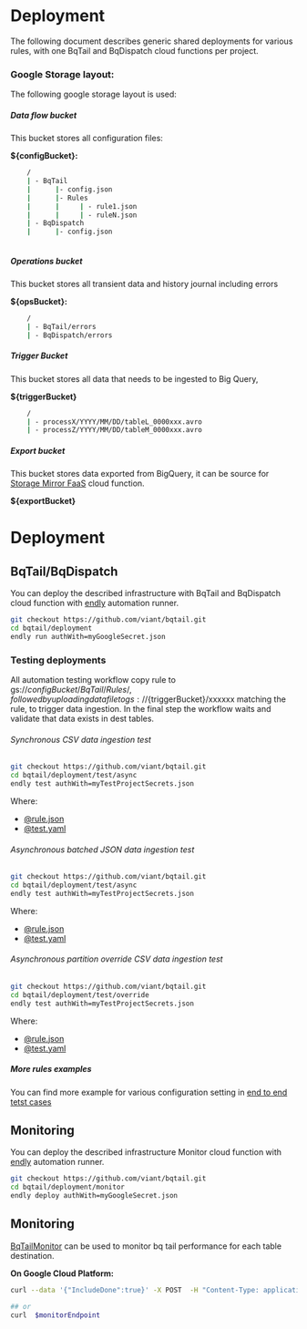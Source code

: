 # Deployment

The following document describes generic shared deployments for various rules, with one
BqTail and BqDispatch cloud functions per project.


### Google Storage layout:

The following google storage layout is used:

##### Data flow bucket

This bucket stores all configuration files:

**${configBucket}:**

```bash
    /
    | - BqTail
    |      |- config.json
    |      |- Rules
    |      |     | - rule1.json
    |      |     | - ruleN.json        
    | - BqDispatch    
    |      |- config.json        
        
```            

##### Operations bucket

This bucket stores all transient data and history journal including errors 

**${opsBucket}:**

```bash
    /
    | - BqTail/errors
    | - BqDispatch/errors
```



##### Trigger Bucket

This bucket stores all data that needs to be ingested to Big Query, 

**${triggerBucket}**


```bash
    /
    | - processX/YYYY/MM/DD/tableL_0000xxx.avro
    | - processZ/YYYY/MM/DD/tableM_0000xxx.avro

```


##### Export bucket

This bucket stores data exported from BigQuery, it can be source for [Storage Mirror FaaS](https://github.com/viant/smirror/) cloud function. 

**${exportBucket}**



# Deployment

## BqTail/BqDispatch

You can deploy the described infrastructure with BqTail and BqDispatch cloud function with [endly](https://github.com/viant/endly/) automation runner.

```bash
git checkout https://github.com/viant/bqtail.git
cd bqtail/deployment
endly run authWith=myGoogleSecret.json
```


### Testing deployments

All automation testing workflow copy rule to  gs://${configBucket}/BqTail/Rules/, 
followed by uploading data file to gs://${triggerBucket}/xxxxxx matching the rule, to trigger data ingestion.
In the final step the workflow waits and validate that data exists in dest tables.


###### Synchronous CSV data ingestion test

```bash
git checkout https://github.com/viant/bqtail.git
cd bqtail/deployment/test/async
endly test authWith=myTestProjectSecrets.json
```
Where:
- [@rule.json](test/sync/rule.json)
- [@test.yaml](test/sync/test.yaml)


###### Asynchronous batched JSON data ingestion test

```bash
git checkout https://github.com/viant/bqtail.git
cd bqtail/deployment/test/async
endly test authWith=myTestProjectSecrets.json
```
Where:
- [@rule.json](test/async/rule.json)
- [@test.yaml](test/async/test.yaml)


###### Asynchronous partition override CSV data ingestion test

```bash
git checkout https://github.com/viant/bqtail.git
cd bqtail/deployment/test/override
endly test authWith=myTestProjectSecrets.json
```

Where:
- [@rule.json](test/override/rule.json)
- [@test.yaml](test/override/test.yaml)



##### More rules examples

You can find more example for various configuration setting in [end to end tetst cases](https://github.com/viant/bqtail/tree/master/e2e)


## Monitoring

You can deploy the described infrastructure Monitor cloud function with [endly](https://github.com/viant/endly/) automation runner.

```bash
git checkout https://github.com/viant/bqtail.git
cd bqtail/deployment/monitor
endly deploy authWith=myGoogleSecret.json
```



## Monitoring 


[BqTailMonitor](../mon) can be used to monitor bq tail performance for each table destination.


**On Google Cloud Platform:**

```bash
curl --data '{"IncludeDone":true}' -X POST  -H "Content-Type: application/json"  $monitorEndpoint

## or 
curl  $monitorEndpoint
 

```
